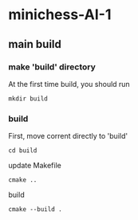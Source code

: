 # minichess-AI-1

## main build

### make 'build' directory

At the first time build, you should run

```
mkdir build
```

### build

First, move corrent directly to 'build'

```
cd build
```

update Makefile

```
cmake ..
```

build

```
cmake --build .
```
